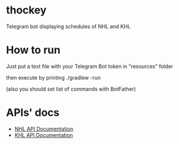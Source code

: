 # thockey
Telegram bot displaying schedules of NHL and KHL


# How to run
Just put a text file with your Telegram Bot token in "resources" folder

then execute by printing ./gradlew -run

(also you should set list of commands with BotFather)


# APIs' docs
* [NHL API Documentation](https://gitlab.com/dword4/nhlapi)
* [KHL API Documentation](https://github.com/leominov/khl-api-18-19)
